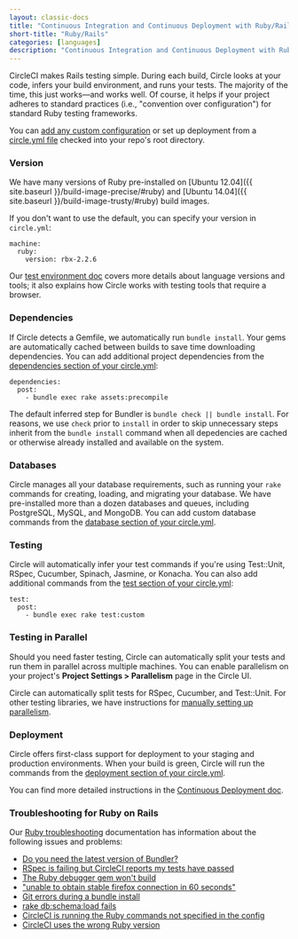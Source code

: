 ```yaml
---
layout: classic-docs
title: "Continuous Integration and Continuous Deployment with Ruby/Rails"
short-title: "Ruby/Rails"
categories: [languages]
description: "Continuous Integration and Continuous Deployment with Ruby/Rails"
---
```


CircleCI makes Rails testing simple. During each build, Circle looks at your code,
infers your build environment, and runs your tests.
The majority of the time, this just works&mdash;and works well.
Of course, it helps if your project adheres to standard practices
(i.e., "convention over configuration") for standard Ruby testing frameworks.

You can [add any custom configuration]({{site.baseurl}}/configuration/)
or set up deployment from a [circle.yml file]({{site.baseurl}}/config-sample/)
checked into your repo's root directory.

### Version

We have many versions of Ruby pre-installed on [Ubuntu 12.04]({{ site.baseurl }}/build-image-precise/#ruby) and [Ubuntu 14.04]({{ site.baseurl }}/build-image-trusty/#ruby) build images.

If you don't want to use the default, you can specify your version in `circle.yml`:

```
machine:
  ruby:
    version: rbx-2.2.6
```

Our [test environment doc]({{site.baseurl}}/language-ruby-on-rails/)
covers more details about language versions and tools; it also explains how Circle
works with testing tools that require a browser.

### Dependencies

If Circle detects a Gemfile, we automatically run `bundle install`. Your
gems are automatically cached between builds to save time downloading dependencies.
You can add additional project dependencies from the
[dependencies section of your circle.yml]({{site.baseurl}}/configuration/#dependencies):

```
dependencies:
  post:
    - bundle exec rake assets:precompile
```

The default inferred step for Bundler is `bundle check || bundle install`. For reasons, we use `check` prior to `install` in order to skip unnecessary steps inherit from the `bundle install` command when all depedencies are cached or otherwise already installed and available on the system.

### Databases

Circle manages all your database requirements,
such as running your `rake` commands for creating, loading,
and migrating your database.
We have pre-installed more than a dozen databases and queues,
including PostgreSQL, MySQL, and MongoDB.
You can add custom database commands from the
[database section of your circle.yml]({{site.baseurl}}/configuration/#database).

### Testing

Circle will automatically infer your test commands if you're
using Test::Unit, RSpec, Cucumber, Spinach, Jasmine, or Konacha.
You can also add additional commands from the
[test section of your circle.yml]({{site.baseurl}}/configuration/#test):

```
test:
  post:
    - bundle exec rake test:custom
```

### Testing in Parallel

Should you need faster testing, Circle can automatically split your
tests and run them in parallel across multiple machines.
You can enable parallelism on your project's **Project Settings > Parallelism**
page in the Circle UI.

Circle can automatically split tests for RSpec, Cucumber, and Test::Unit.
For other testing libraries, we have instructions for [manually setting up parallelism]({{site.baseurl}}/parallel-manual-setup/).

### Deployment

Circle offers first-class support for deployment to your staging and production environments.
When your build is green, Circle will run the commands from the
[deployment section of your circle.yml]({{site.baseurl}}/configuration/#deployment).

You can find more detailed instructions in the
[Continuous Deployment doc]({{site.baseurl}}/introduction-to-continuous-deployment/).

### Troubleshooting for Ruby on Rails

Our [Ruby troubleshooting]({{site.baseurl}}/troubleshooting-ruby/)
documentation has information about the following issues and problems:

*   [Do you need the latest version of Bundler?]({{site.baseurl}}/bundler-latest/)
*   [RSpec is failing but CircleCI reports my tests have passed]({{site.baseurl}}/rspec-exit-codes/)
*   [The Ruby debugger gem won't build]({{site.baseurl}}/ruby-debugger-problems/)
*   ["unable to obtain stable firefox connection in 60 seconds"]({{site.baseurl}}/capybara-timeout/)
*   [Git errors during a bundle install]({{site.baseurl}}/git-bundle-install/)
*   [rake db:schema:load fails]({{site.baseurl}}/ruby-exception-during-schema-load/)
*   [CircleCI is running the Ruby commands not specified in the config]({{site.baseurl}}/not-specified-ruby-commands/)
*   [CircleCI uses the wrong Ruby
    version]({{site.baseurl}}/unrecognized-ruby-version/)
